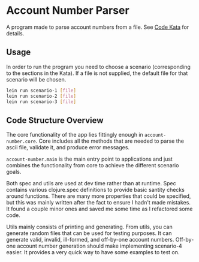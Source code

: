 
# Account Number Parser

A program made to parse account numbers from a file. See [Code Kata](http://codingdojo.org/kata/BankOCR/) for details.

## Usage

In order to run the program you need to choose a scenario (corresponding to the sections in the Kata). If a file is not supplied, the default file for that scenario will be chosen.

```bash
lein run scenario-1 [file]
lein run scenario-2 [file]
lein run scenario-3 [file]
```

## Code Structure Overview

The core functionality of the app lies fittingly enough in `account-number.core`. Core includes all the methods that are needed to parse the ascii file, validate it, and produce error messages.

 `account-number.main` is the main entry point to applications and just combines the functionality from core to achieve the different scenario goals.

Both spec and utils are used at dev time rather than at runtime. Spec contains various clojure.spec definitions to provide basic santity checks around functions. There are many more properties that could be specified, but this was mainly written after the fact to ensure I hadn't made mistakes. It found a couple minor ones and saved me some time as I refactored some code.

Utils mainly consists of printing and generating. From utils, you can generate random files that can be used for testing purposes. It can generate valid, invalid, ill-formed, and off-by-one account numbers. Off-by-one account number generation should make implementing scenario-4 easier. It provides a very quick way to have some examples to test on.
